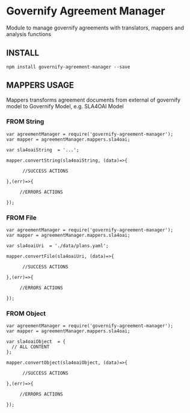 # Governify Agreement Manager

Module to manage governify agreements with translators, mappers and analysis functions

## INSTALL

```
npm install governify-agreement-manager --save
```

## MAPPERS USAGE

Mappers transforms agreement documents from external of governify model to Governify Model, e.g. SLA4OAI Model

### FROM String

```
var agreementManager = require('governify-agreement-manager');
var mapper = agreementManager.mappers.sla4oai;

var sla4oaiString  = '...';

mapper.convertString(sla4oaiString, (data)=>{

      //SUCCESS ACTIONS

},(err)=>{

     //ERRORS ACTIONS

});
```

### FROM File

```
var agreementManager = require('governify-agreement-manager');
var mapper = agreementManager.mappers.sla4oai;

var sla4oaiUri  = './data/plans.yaml';

mapper.convertFile(sla4oaiUri, (data)=>{

      //SUCCESS ACTIONS

},(err)=>{

     //ERRORS ACTIONS

});
```
### FROM Object

```
var agreementManager = require('governify-agreement-manager');
var mapper = agreementManager.mappers.sla4oai;

var sla4oaiObject  = {
  // ALL CONTENT
};

mapper.convertObject(sla4oaiObject, (data)=>{

      //SUCCESS ACTIONS

},(err)=>{

     //ERRORS ACTIONS

});
```
